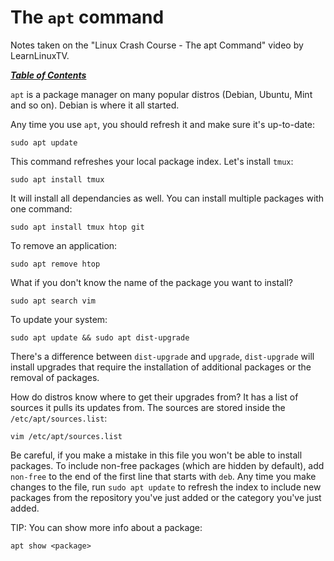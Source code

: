 # The `apt` command

Notes taken on the "Linux Crash Course - The apt Command" video by
LearnLinuxTV.

[***Table of Contents***](/README.md)  

`apt` is a package manager on many popular distros (Debian, Ubuntu, Mint and so
on). Debian is where it all started.

Any time you use `apt`, you should refresh it and make sure it's up-to-date:

    sudo apt update

This command refreshes your local package index. Let's install `tmux`:

    sudo apt install tmux

It will install all dependancies as well. You can install multiple packages
with one command:

    sudo apt install tmux htop git
    
To remove an application:
    
    sudo apt remove htop

What if you don't know the name of the package you want to install?

    sudo apt search vim

To update your system:

    sudo apt update && sudo apt dist-upgrade

There's a difference between `dist-upgrade` and `upgrade`, `dist-upgrade` will
install upgrades that require the installation of additional packages or the
removal of packages.

How do distros know where to get their upgrades from? It has a list of sources
it pulls its updates from. The sources are stored inside the
`/etc/apt/sources.list`:

    vim /etc/apt/sources.list

Be careful, if you make a mistake in this file you won't be able to install
packages. To include non-free packages (which are hidden by default), add
`non-free` to the end of the first line that starts with `deb`. Any time you
make changes to the file, run `sudo apt update` to refresh the index to include
new packages from the repository you've just added or the category you've just
added.

TIP: You can show more info about a package:

    apt show <package>

